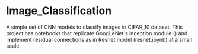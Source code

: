 # Image_Classification
A simple set of CNN models to classify images in CIFAR_10 dataset. This project has notebooks that replicate GoogLeNet's inception module () and implement residual connections as in Resnet model (resnet.ipynb) at a small scale.
